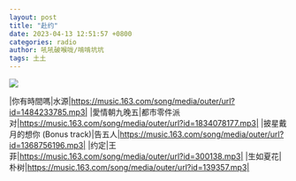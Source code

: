 ```yaml
---
layout: post
title: "赴约"
date: 2023-04-13 12:51:57 +0800
categories: radio
author: 吼吼破喉咙/啃啃坑坑
tags: 土土
---
```

![]({{site.baseurl}}/images/cover_20230413.jpg)

|你有時間嗎|水源|https://music.163.com/song/media/outer/url?id=1484233785.mp3|
|愛情朝九晚五|都市零件派对|https://music.163.com/song/media/outer/url?id=1834078177.mp3|
|披星戴月的想你 (Bonus track)|告五人|https://music.163.com/song/media/outer/url?id=1368756196.mp3|
|约定|王菲|https://music.163.com/song/media/outer/url?id=300138.mp3|
|生如夏花|朴树|https://music.163.com/song/media/outer/url?id=139357.mp3|

